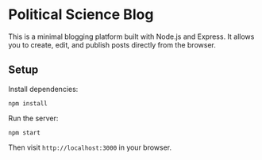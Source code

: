 # Political Science Blog

This is a minimal blogging platform built with Node.js and Express. It allows you to create, edit, and publish posts directly from the browser.

## Setup

Install dependencies:
```
npm install
```

Run the server:
```
npm start
```

Then visit `http://localhost:3000` in your browser.
